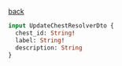 [back](../../tableOfContent.md)


```graphql
input UpdateChestResolverDto {
  chest_id: String!
  label: String!
  description: String
}
```
